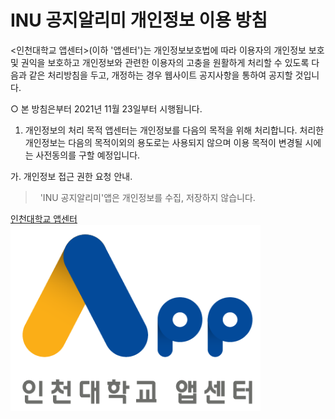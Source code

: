 # INU 공지알리미 개인정보 이용 방침

<인천대학교 앱센터>(이하 '앱센터')는 개인정보보호법에 따라 이용자의 개인정보 보호 및 권익을 보호하고 개인정보와 관련한 이용자의 고충을 원활하게 처리할 수 있도록 다음과 같은 처리방침을 두고, 개정하는 경우 웹사이트 공지사항을 통하여 공지할 것입니다.

○ 본 방침은부터 2021년 11월 23일부터 시행됩니다.

1. 개인정보의 처리 목적 앱센터는 개인정보를 다음의 목적을 위해 처리합니다. 처리한 개인정보는 다음의 목적이외의 용도로는 사용되지 않으며 이용 목적이 변경될 시에는 사전동의를 구할 예정입니다.

가. 개인정보 접근 권한 요청 안내.

 > &nbsp;&nbsp;'INU 공지알리미'앱은 개인정보를 수집, 저장하지 않습니다.  

[인천대학교 앱센터  
<img src="https://raw.githubusercontent.com/inu-appcenter/Terms-Temp/b2dd84bb84457461607a6b2e33cecaf677586f94/INU%20Appcenter%20Logo.png" alt="앱센터 로고" width="400px"/>](https://inu-appcenter.github.io)